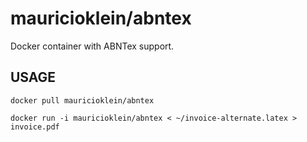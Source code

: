 # mauricioklein/abntex

Docker container with ABNTex support.

## USAGE

`docker pull mauricioklein/abntex`

`docker run -i mauricioklein/abntex < ~/invoice-alternate.latex > invoice.pdf`
